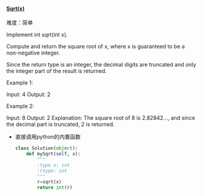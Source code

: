 #### [Sqrt(x)](https://leetcode-cn.com/problems/sqrtx/)

难度：简单

Implement int sqrt(int x).

Compute and return the square root of x, where x is guaranteed to be a non-negative integer.



Since the return type is an integer, the decimal digits are truncated and only the integer part of the result is returned.



Example 1:

Input: 4
Output: 2

Example 2:

Input: 8
Output: 2
Explanation: The square root of 8 is 2.82842..., and since the decimal part is truncated, 2 is returned.

- 直接调用python的内置函数

  ```python
  class Solution(object):
      def mySqrt(self, x):
          """
          :type x: int
          :rtype: int
          """
          r=sqrt(x)
          return int(r)
  ```

  